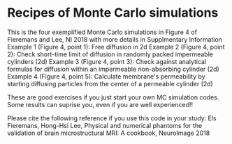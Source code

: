 # Recipes of Monte Carlo simulations

This is the four exemplified Monte Carlo simulations in Figure 4 of Fieremans and Lee, NI 2018 with more details in Supplmentary Information
Example 1 (Figure 4, point 1): Free diffusion in 2d
Example 2 (Figure 4, point 2): Check short-time limit of diffusion in randomly packed impermeable cylinders (2d)
Example 3 (Figure 4, point 3): Check against analytical formulas for diffusion within an impermeable non-absorbing cylinder (2d)
Example 4 (Figure 4, point 5): Calculate membrane's permeability by starting diffusing particles from the center of a permeable cylinder (2d)

These are good exercises if you just start your own MC simulation codes.
Some results can suprise you, even if you are well experienced!!

Please cite the following reference if you use this code in your study:
Els Fieremans, Hong-Hsi Lee, Physical and numerical phantoms for the validation of brain microstructural MRI: A cookbook, NeuroImage 2018

